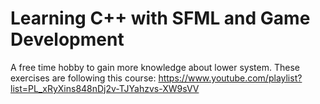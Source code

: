 # Learning C++ with SFML and Game Development
A free time hobby to gain more knowledge about lower system. These exercises are following this course: https://www.youtube.com/playlist?list=PL_xRyXins848nDj2v-TJYahzvs-XW9sVV
